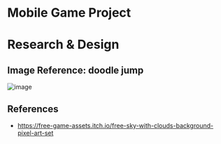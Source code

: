 # Mobile Game Project

# Research & Design
## Image Reference: doodle jump
![image](https://github.com/rahman0002/Mobile-Game-Project/assets/91261400/f693eff2-70aa-4835-8570-72a57c6fc1f3)


## References
- https://free-game-assets.itch.io/free-sky-with-clouds-background-pixel-art-set
